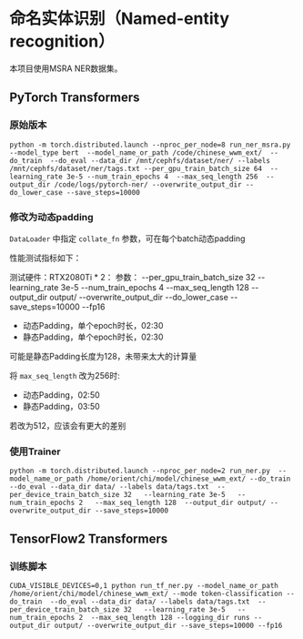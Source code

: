 # 命名实体识别（Named-entity recognition）

本项目使用MSRA NER数据集。

## PyTorch Transformers

### 原始版本

```
python -m torch.distributed.launch --nproc_per_node=8 run_ner_msra.py  --model_type bert  --model_name_or_path /code/chinese_wwm_ext/  --do_train  --do_eval --data_dir /mnt/cephfs/dataset/ner/ --labels /mnt/cephfs/dataset/ner/tags.txt --per_gpu_train_batch_size 64  --learning_rate 3e-5 --num_train_epochs 4  --max_seq_length 256  --output_dir /code/logs/pytorch-ner/ --overwrite_output_dir --do_lower_case --save_steps=10000
```

### 修改为动态padding

`DataLoader` 中指定 `collate_fn` 参数，可在每个batch动态padding

性能测试指标如下：

测试硬件：RTX2080Ti * 2：
参数：
--per_gpu_train_batch_size 32  --learning_rate 3e-5 --num_train_epochs 4 --max_seq_length 128  --output_dir output/ --overwrite_output_dir --do_lower_case --save_steps=10000 --fp16

- 动态Padding，单个epoch时长，02:30
- 静态Padding，单个epoch时长，02:30

可能是静态Padding长度为128，未带来太大的计算量

将 `max_seq_length` 改为256时:

- 动态Padding，02:50
- 静态Padding，03:50

若改为512，应该会有更大的差别

### 使用Trainer

```
python -m torch.distributed.launch --nproc_per_node=2 run_ner.py  --model_name_or_path /home/orient/chi/model/chinese_wwm_ext/ --do_train  --do_eval --data_dir data/ --labels data/tags.txt  --per_device_train_batch_size 32   --learning_rate 3e-5   --num_train_epochs 2   --max_seq_length 128  --output_dir output/ --overwrite_output_dir --save_steps=10000
```


## TensorFlow2 Transformers

### 训练脚本

```
CUDA_VISIBLE_DEVICES=0,1 python run_tf_ner.py --model_name_or_path /home/orient/chi/model/chinese_wwm_ext/ --mode token-classification --do_train  --do_eval --data_dir data/ --labels data/tags.txt  --per_device_train_batch_size 32   --learning_rate 3e-5   --num_train_epochs 2  --max_seq_length 128 --logging_dir runs --output_dir output/ --overwrite_output_dir --save_steps=10000 --fp16
```